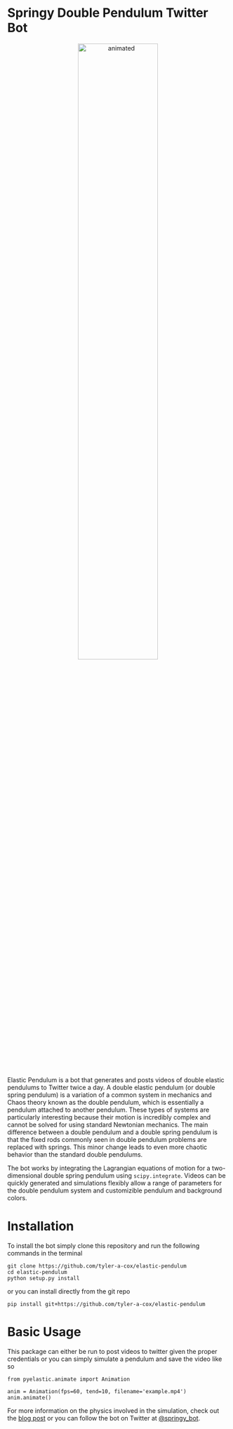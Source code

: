 # Springy Double Pendulum Twitter Bot

<p align="center">
  <img src="assets/sim.gif" alt="animated" width="60%" height="60%"/>
</p>

Elastic Pendulum is a bot that generates and posts videos of double elastic pendulums to Twitter twice a day. A double elastic pendulum (or double spring pendulum) is a variation of a common system in mechanics and Chaos theory known as the double pendulum, which is essentially a pendulum attached to another pendulum. These types of systems are particularly interesting because their motion is incredibly complex and cannot be solved for using standard Newtonian mechanics. The main difference between a double pendulum and a double spring pendulum is that the fixed rods commonly seen in double pendulum problems are replaced with springs. This minor change leads to even more chaotic behavior than the standard double pendulums.

The bot works by integrating the Lagrangian equations of motion for a two-dimensional double spring pendulum using `scipy.integrate`. Videos can be quickly generated and simulations flexibly allow a range of parameters for the double pendulum system and customizible pendulum and background colors.

# Installation

To install the bot simply clone this repository and run the following commands in the terminal

```
git clone https://github.com/tyler-a-cox/elastic-pendulum
cd elastic-pendulum
python setup.py install
```
or you can install directly from the git repo

`pip install git+https://github.com/tyler-a-cox/elastic-pendulum`

# Basic Usage

This package can either be run to post videos to twitter given the proper credentials or you can simply 
simulate a pendulum and save the video like so

```
from pyelastic.animate import Animation

anim = Animation(fps=60, tend=10, filename='example.mp4')
anim.animate()
```
For more information on the physics involved in the simulation, check out the [blog post](https://tyleracox.xyz/blog/double-pendulum/) or you can follow the bot on Twitter at [@springy_bot](https://twitter.com/springy_bot).
